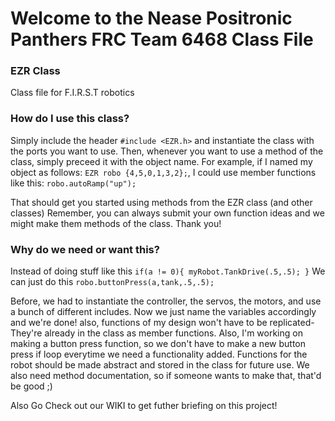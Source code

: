 # Welcome to the Nease Positronic Panthers FRC Team 6468 Class File
### EZR Class

Class file for F.I.R.S.T robotics

### How do I use this class?

  Simply include the header `#include <EZR.h>` and instantiate the class with the ports you want to use.
  Then, whenever you want to use a method of the class, simply preceed it with the object name.
  For example, if I named my object as follows: `EZR robo {4,5,0,1,3,2};`, I could
  use member functions like this: `robo.autoRamp("up");` 
  
  That should get you started using methods from the EZR class (and other classes) 
  Remember, you can always submit your own function ideas and we might make them methods of
  the class. Thank you!

### Why do we need or want this?
  Instead of doing stuff like this 
  `if(a != 0){
        myRobot.TankDrive(.5,.5);
     }`
   We can just do this
   `robo.buttonPress(a,tank,.5,.5);`
   
  Before, we had to instantiate the controller, the servos, the motors, and use a bunch of different includes. Now we just name the variables accordingly and we're done! also, functions of my design won't have to be replicated- They're already in the class as member functions. Also, I'm working on making a button press function, so we don't have to make a new button press if loop everytime we need a functionality added. Functions for the robot should be made abstract and stored in the class for future use. We also need method documentation, so if someone wants to make that, that'd be good ;)
  
  Also Go Check out our WIKI to get futher briefing on this project!
